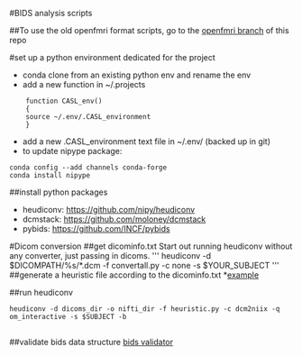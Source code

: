 #BIDS analysis scripts

##To use the old openfmri format scripts, go to the [openfmri branch](https://github.com/gablab/openfmri/tree/openfmri) of this repo

#set up a python environment dedicated for the project
* conda clone from an existing python env and rename the env
* add a new function in ~/.projects
```
    function CASL_env()
    {
    source ~/.env/.CASL_environment
    }
```
* add a new .CASL_environment text file in ~/.env/ (backed up in git)
* to update nipype package: 
```
conda config --add channels conda-forge
conda install nipype
```

##install python packages
* heudiconv: https://github.com/nipy/heudiconv
* dcmstack: https://github.com/moloney/dcmstack
* pybids: https://github.com/INCF/pybids

#Dicom conversion
##get dicominfo.txt 
Start out running heudiconv without any converter, just passing in dicoms.
'''
heudiconv -d $DICOMPATH/%s/*.dcm -f convertall.py -c none -s $YOUR_SUBJECT
'''
##generate a heuristic file according to the dicominfo.txt
*[example]( https://github.com/nipy/heudiconv/blob/master/heuristics/cmrr_heuristic.py)

##run heudiconv
```
heudiconv -d dicoms_dir -o nifti_dir -f heuristic.py -c dcm2niix -q om_interactive -s $SUBJECT -b
```

##
##validate bids data structure
[bids validator](https://github.com/INCF/bids-validator)
